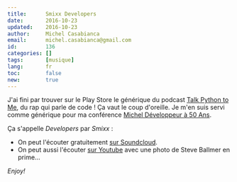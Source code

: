 ```yaml
---
title:      Smixx Developers
date:       2016-10-23
updated:    2016-10-23
author:     Michel Casabianca
email:      michel.casabianca@gmail.com
id:         136
categories: []
tags:       [musique]
lang:       fr
toc:        false
new:        true
---
```


J'ai fini par trouver sur le Play Store le générique du podcast [Talk Python to Me](https://talkpython.fm), du rap qui parle de code ! Ça vaut le coup d'oreille. Je m'en suis servi comme générique pour ma conférence [Michel Développeur à 50 Ans](http://sweetohm.net/slides/developpeur-50-ans/).

<!--more-->

Ça s'appelle *Developers* par *Smixx* :

- On peut l'écouter gratuitement [sur Soundcloud](https://m.soundcloud.com/smixx/smixx-developers-feat-steve).
- On peut aussi l'écouter [sur Youtube](https://youtu.be/yjdlB_rGyxg) avec une photo de Steve Ballmer en prime...

*Enjoy!*